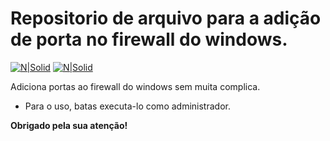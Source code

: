 # Repositorio de arquivo para a adição de porta no firewall do windows.

[![N|Solid](https://cdn.discordapp.com/attachments/631607183301148672/724397007170568313/paypal.png)](https://www.paypal.com/cgi-bin/webscr?cmd=_donations&business=fabinhoec2210@gmail.com&item_name=F%C3%A1bio&currency_code=BRL)  [![N|Solid](https://cdn.discordapp.com/attachments/631607183301148672/724397005543178270/picpay.png)](https://app.picpay.com/user/Snooh)


Adiciona portas ao firewall do windows sem muita complica.
- Para o uso, batas executa-lo como administrador.

**Obrigado pela sua atenção!**
	
